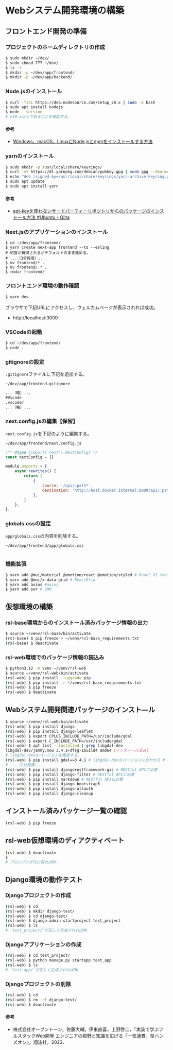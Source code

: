 # Webシステム開発環境の構築

## フロントエンド開発の準備

### プロジェクトのホームディレクトリの作成
```bash
$ sudo mkdir ~/dev/
$ sudo chmod 777 ~/dev/
$ ls -l
$ mkdir -p ~/dev/app/frontend/
$ mkdir -p ~/dev/app/backend/
```

### Node.jsのインストール
```bash
$ curl -fsSL https://deb.nodesource.com/setup_20.x | sudo -E bash -
$ sudo apt install nodejs
$ node --version
# v18.x以上であることを確認する。
```

#### 参考
- [Windows、macOS、LinuxにNode.jsとnpmをインストールする方法](https://kinsta.com/jp/blog/how-to-install-node-js/)

### yarnのインストール
```bash
$ sudo mkdir -p /usr/local/share/keyrings/
$ curl -sS https://dl.yarnpkg.com/debian/pubkey.gpg | sudo gpg --dearmor -o /usr/local/share/keyrings/yarn-archive-keyring.gpg
$ echo "deb [signed-by=/usr/local/share/keyrings/yarn-archive-keyring.gpg] https://dl.yarnpkg.com/debian/ stable main" | sudo tee /etc/apt/sources.list.d/yarn.list
$ sudo apt update
$ sudo apt install yarn
```

#### 参考
- [apt-keyを使わないサードパーティーリポジトリからのパッケージのインストール方法 #Ubuntu - Qiita](https://qiita.com/SolKul/items/5b87bcf325db63b0ea28)

### Next.jsのアプリケーションのインストール
```
$ cd ~/dev/app/frontend/
$ yarn create next-app frontend --ts --esling
# 何度か質問されるがデフォルトのまま進める。
# ...（3分程度）...
$ mv frontend/* .
$ mv frontend/.* .
$ rmdir frontend/
```

### フロントエンド環境の動作確認
```bash
$ yarn dev
```

ブラウザで下記URLにアクセスし、ウェルカムページが表示されれば成功。
- http://localhost:3000

### VSCodeの起動
```bash
$ cd ~/dev/app/frontend/
$ code .
```

### gitignoreの設定
`.gitignore`ファイルに下記を追加する。

`~/dev/app/frontend.gitignore`
```txt
...（略）...
#Vscode
.vscode/
...（略）...
```

### next.config.jsの編集【保留】
`next.config.js`を下記のように編集する。

`~/dev/app/frontend/next.config.js`
```js
/** @type {import('next').NextConfig} */
const nextConfig = {}

module.exports = {
    async rewrites() {
        return [
            {
                source: '/api/:path*',
                destination: 'http://host.docker.internal:8000/api/:path*/',
            },
        ]
    },
};
```

### globals.cssの設定
`app/globals.css`の内容を削除する。

`~/dev/app/frontend/app/globals.css`
```css
```

### 機能拡張
```bash
$ yarn add @mui/material @emotion/react @emotion/styled # React UI tools
$ yarn add @mui/x-data-grid # ReactGrid
$ yarn add axios #axios
$ yarn add swr # SWR
```










## 仮想環境の構築

### rsl-base環境からのインストール済みパッケージ情報の出力
```bash
$ source ~/venv/rsl-base/bin/activate
(rsl-base) $ pip freeze > ~/venv/rsl-base_requirements.txt
(rsl-base) $ deactivate
```

### rsl-web環境でのパッケージ情報の読込み
```bash
$ python3.12 -m venv ~/venv/rsl-web
$ source ~/venv/rsl-web/bin/activate
(rsl-web) $ pip install --upgrade pip
(rsl-web) $ pip install -r ~/venv/rsl-base_requirements.txt
(rsl-web) $ pip freeze
(rsl-web) $ deactivate
```

## Webシステム開発関連パッケージのインスト―ル
```bash
$ source ~/venv/rsl-web/bin/activate
(rsl-web) $ pip install django
(rsl-web) $ pip install django-leaflet
(rsl-web) $ export CPLUS_INCLUDE_PATH=/usr/include/gdal
(rsl-web) $ export C_INCLUDE_PATH=/usr/include/gdal
(rsl-web) $ apt list --installed | grep libgdal-dev
libgdal-dev/jammy,now 3.4.1+dfsg-1build4 amd64 [インストール済み]
# libgdal-devのバージョンを確認する。
(rsl-web) $ pip install gdal==3.4.1 # libgdal-devのバージョンに合わせる # GeoDjangoに必要
# ...（1分程度）...
(rsl-web) $ pip install djangorestframework-gis # RESTful APIに必要
(rsl-web) $ pip install django-filter # RESTful APIに必要
(rsl-web) $ pip install markdown # RESTful APIに必要
(rsl-web) $ pip install django-bootstrap5
(rsl-web) $ pip install django-allauth
(rsl-web) $ pip install django-cleanup
```

## インストール済みパッケージ一覧の確認
```bash
(rsl-web) $ pip freeze
```

## rsl-web仮想環境のディアクティベート
```bash
(rsl-web) $ deactivate
$
# プロンプトが元に戻ればOK
```

## Django環境の動作テスト

### Djangoプロジェクトの作成
```bash
(rsl-web) $ cd
(rsl-web) $ mkdir django-test/
(rsl-web) $ cd django-test/
(rsl-web) $ django-admin startproject test_project
(rsl-web) $ ls
# `test_project/`が正しく生成されればOK
```

### Djangoアプリケーションの作成
```bash
(rsl-web) $ cd test_project/
(rsl-web) $ python manage.py startapp test_app
(rsl-web) $ ls
# `test_app/`が正しく生成されればOK
```

### Djangoプロジェクトの削除
```bash
(rsl-web) $ cd
(rsl-web) $ rm -rf django-test/
(rsl-web) $ deactivate
```

#### 参考
- 株式会社オープントーン，佐藤大輔，伊東直喜，上野啓二，『実装で学ぶフルスタックWeb開発 エンジニアの視野と知識を広げる「一気通貫」型ハンズオン』，翔泳社，2023．



